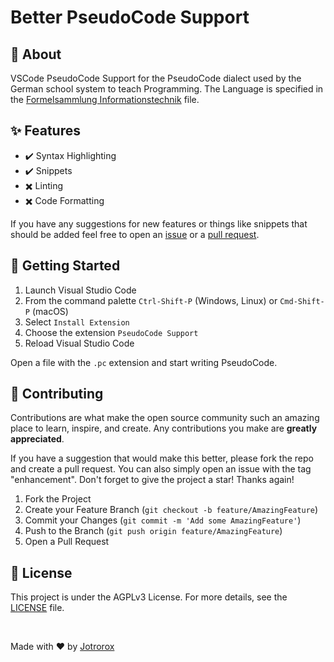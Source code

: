 # Better PseudoCode Support

## 🎯 About

VSCode PseudoCode Support for the PseudoCode dialect used by the German school system to teach Programming.
The Language is specified in the [Formelsammlung Informationstechnik](https://www.schule-bw.de/faecher-und-schularten/berufliche-schularten/berufliches-gymnasium-oberstufe/musterpruefungsaufgaben-neue-bildungsplaene-abitur-2024/formelsammlung-it.pdf) file.

## ✨ Features

- :heavy_check_mark: Syntax Highlighting
- :heavy_check_mark: Snippets
- :heavy_multiplication_x: Linting
- :heavy_multiplication_x: Code Formatting

If you have any suggestions for new features or things like snippets that should be added feel free to open an [issue](https://github.com/Jotrorox/Better-PseudoCode-Support/issues?q=sort%3Aupdated-desc+is%3Aissue+is%3Aopen) or a [pull request](https://github.com/Jotrorox/Better-PseudoCode-Support/pulls?q=sort%3Aupdated-desc+is%3Apr+is%3Aopen).

## 💨 Getting Started

1. Launch Visual Studio Code
2. From the command palette `Ctrl-Shift-P` (Windows, Linux) or `Cmd-Shift-P` (macOS)
3. Select `Install Extension`
4. Choose the extension `PseudoCode Support`
5. Reload Visual Studio Code

Open a file with the `.pc` extension and start writing PseudoCode.

## 🙌 Contributing

Contributions are what make the open source community such an amazing place to learn, inspire, and create. Any contributions you make are **greatly appreciated**.

If you have a suggestion that would make this better, please fork the repo and create a pull request. You can also simply open an issue with the tag "enhancement".
Don't forget to give the project a star! Thanks again!

1. Fork the Project
2. Create your Feature Branch (`git checkout -b feature/AmazingFeature`)
3. Commit your Changes (`git commit -m 'Add some AmazingFeature'`)
4. Push to the Branch (`git push origin feature/AmazingFeature`)
5. Open a Pull Request


## 📝 License

This project is under the AGPLv3 License. For more details, see the [LICENSE](LICENSE) file.

<br>

Made with :heart: by <a href="https://jotrorox.com" target="_blank">Jotrorox</a>

&#xa0;